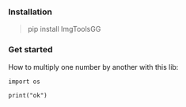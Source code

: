 ### Installation

> pip install ImgToolsGG

### Get started

How to multiply one number by another with this lib:

```
import os

print("ok")

```